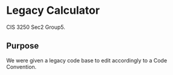 # Legacy Calculator
CIS 3250 Sec2 Group5.

## Purpose
We were given a legacy code base to edit accordingly to a Code Convention.
